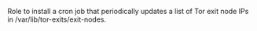 Role to install a cron job that periodically updates a list of Tor
exit node IPs in /var/lib/tor-exits/exit-nodes.
